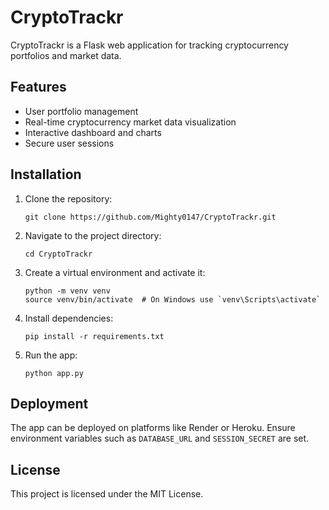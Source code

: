 # CryptoTrackr

CryptoTrackr is a Flask web application for tracking cryptocurrency portfolios and market data.

## Features

- User portfolio management
- Real-time cryptocurrency market data visualization
- Interactive dashboard and charts
- Secure user sessions

## Installation

1. Clone the repository:
   ```
   git clone https://github.com/Mighty0147/CryptoTrackr.git
   ```
2. Navigate to the project directory:
   ```
   cd CryptoTrackr
   ```
3. Create a virtual environment and activate it:
   ```
   python -m venv venv
   source venv/bin/activate  # On Windows use `venv\Scripts\activate`
   ```
4. Install dependencies:
   ```
   pip install -r requirements.txt
   ```
5. Run the app:
   ```
   python app.py
   ```

## Deployment

The app can be deployed on platforms like Render or Heroku. Ensure environment variables such as `DATABASE_URL` and `SESSION_SECRET` are set.

## License

This project is licensed under the MIT License.
